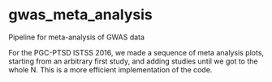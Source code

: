 # gwas_meta_analysis
Pipeline for meta-analysis of GWAS data

For the PGC-PTSD ISTSS 2016, we made a sequence of meta analysis plots, starting from an arbitrary first study, and adding studies until we got to the whole N. This is a more efficient implementation of the code.
